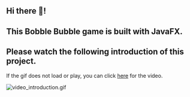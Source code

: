 ## Hi there 👋!

## This Bobble Bubble game is built with JavaFX.

## 



## Please watch the following introduction of this project.

If the gif does not load or play, you can click [here](video_introduction.mp4) for the video. 



![video_introduction.gif](video_introduction.gif)



## 
